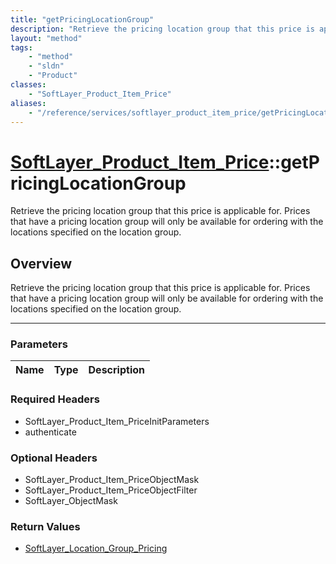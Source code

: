 ```yaml
---
title: "getPricingLocationGroup"
description: "Retrieve the pricing location group that this price is applicable for. Prices that have a pricing location group will on... "
layout: "method"
tags:
    - "method"
    - "sldn"
    - "Product"
classes:
    - "SoftLayer_Product_Item_Price"
aliases:
    - "/reference/services/softlayer_product_item_price/getPricingLocationGroup"
---
```

# [SoftLayer_Product_Item_Price](/reference/services/SoftLayer_Product_Item_Price)::getPricingLocationGroup

Retrieve the pricing location group that this price is applicable for. Prices that have a pricing location group will only be available for ordering with the locations specified on the location group.


## Overview 
Retrieve the pricing location group that this price is applicable for. Prices that have a pricing location group will only be available for ordering with the locations specified on the location group.

-----

### Parameters 
|Name | Type | Description |
| --- | --- | --- |


### Required Headers
* SoftLayer_Product_Item_PriceInitParameters
* authenticate


### Optional Headers
* SoftLayer_Product_Item_PriceObjectMask
* SoftLayer_Product_Item_PriceObjectFilter
* SoftLayer_ObjectMask

### Return Values
* <a href='/reference/datatypes/SoftLayer_Location_Group_Pricing'>SoftLayer_Location_Group_Pricing </a>




